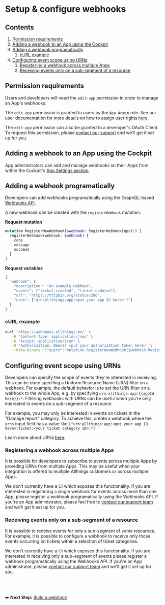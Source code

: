 # Setup & configure webhooks

## Contents

1. [Permission requirements](#permission-requirements)
1. [Adding a webhook to an App using the Cockpit](#adding-a-webhook-to-an-app-using-the-cockpit)
1. [Adding a webhook programatically](#adding-a-webhook-programatically)
   1. [cURL example](#curl-example)
1. [Configuring event scope using URNs](#configuring-event-scope-using-urns)
   1. [Registering a webhook across multiple Apps](#registering-a-webhook-across-multiple-apps)
   1. [Receiving events only on a sub-segment of a resource](#receiving-events-only-on-a-sub-segment-of-a-resource)


## Permission requirements

Users and developers will need the `edit-app` permission in order to manage an App's webhooks.

The `edit-app` permission is granted to users by the `App Admin` role. See our user documentation for more details on how to assign user rights [here](https://support.allthings.me/hc/en-us/articles/360030404511-How-can-you-assign-rights-).

The `edit-app` permission can also be granted to a developer's OAuth Client. To request this permission, please [contact our support](https://support.allthings.me/hc/en-us/requests/new) and we'll get it set up for you.


## Adding a webhook to an App using the Cockpit

App administrators can add and manage webhooks on their Apps from within the Cockpit's [App Settings section](https://cockpit.allthings.me/apps).




## Adding a webhook programatically

Developers can add webhooks programatically using the GraphQL-based [Webhooks API](../apis/webhooks.md).

A new webhook can be created with the `registerWebhook` mutation:

**Request mutation**
```graphql
mutation RegisterNewWebhook($webhook: RegisterWebhookInput!) {
  registerWebhook(webhook: $webhook) {
    code
    message
    success
  }
}
```

**Request variables**
```js
{
  "webhook": {
    "description": "An example webhook",
    "events": ["ticket.created", "ticket.updated"],
    "url": "https://httpbin.org/status/200",
    "urns": ["urn:allthings:app:<put your app ID here>:*"]
  }
}
```

### cURL example

```sh
curl 'https://webhooks.allthings.me/' \
   -H 'Content-Type: application/json' \
   -H 'Accept: application/json' \
   -H 'Authorization: Bearer <put your authorization token here>' \
   --data-binary '{"query":"mutation RegisterNewWebhook($webhook:RegisterWebhookInput!){registerWebhook(webhook:$webhook){code message success}}","variables":{"webhook":{"description":"An example webhook","events":["ticket.created","ticket.updated"],"url":"https://httpbin.org/status/200","urns":["urn:allthings:app:<put your app ID here>:*"]}}}'
```


## Configuring event scope using URNs

Developers can specify the scope of events they're interested in receiving. This can be done specifing a Uniform Resource Name (URN) filter on a webhook. For example, the default behavior is to set the URN filter on a webhook to the whole App, e.g. by specifying `urn:allthings:app:{{appId here}}:*`. Filtering webhooks with URNs can be useful when you're only interested in events on a sub-segment of a resource.

For example, you may only be interested in events on tickets in the "Damage report" category. To achieve this, create a webhook where the `urns` input field has a value like `["urn:allthings:app:<put your app ID here>:ticket:<your ticket category ID>:*]`

Learn more about URNs [here](../urns.md).

### Registering a webhook across multiple Apps

It is possible for developers to subscribe to events across multiple Apps by providing URNs from multiple Apps. This may be useful when your integration is offered to multiple Allthings customers or across multiple Apps.

We don't currently have a UI which exposes this functionality. If you are interested in registering a single webhook for events across more than one App, please register a webhook programatically using the Webhooks API. If you're an App administrator, please feel free to [contact our support team](https://support.allthings.me/hc/en-us/requests/new) and we'll get it set up for you.


### Receiving events only on a sub-segment of a resource

It is possible to receive events for only a sub-segment of some resources. For example, it is possible to configure a webhook to receive only those events occurring on tickets within a selection of ticket categories.

We don't currently have a UI which exposes this functionality. If you are interested in receiving only a sub-segment of events please register a webhook programatically using the Webhooks API. If you're an App administrator, please [contact our support team](https://support.allthings.me/hc/en-us/requests/new) and we'll get it set up for you.




<br /><br /><br />
➡️ **Next Step:** [Build a webhook](./build-webhooks.md)

